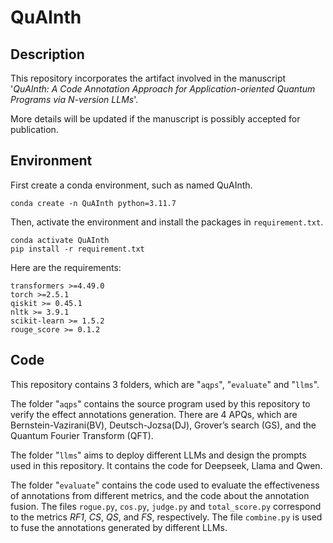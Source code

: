 # QuAInth

## Description

This repository incorporates the artifact involved in the manuscript '*QuAInth: A Code Annotation Approach for Application-oriented Quantum Programs via N-version LLMs*'.  

More details will be updated if the manuscript is possibly accepted for publication.

## Environment

First create a conda environment, such as named QuAInth.

```
conda create -n QuAInth python=3.11.7
```

Then, activate the environment and install the packages in `requirement.txt`.

```
conda activate QuAInth
pip install -r requirement.txt
```

Here are the requirements:

```
transformers >=4.49.0
torch >=2.5.1
qiskit >= 0.45.1
nltk >= 3.9.1
scikit-learn >= 1.5.2
rouge_score >= 0.1.2
```

## Code

This repository contains 3 folders, which are "`aqps`", "`evaluate`" and "`llms`".

The folder "`aqps`" contains the source program used by this repository to verify the effect annotations generation. There are 4 APQs, which are Bernstein-Vazirani(BV), Deutsch-Jozsa(DJ), Grover’s search (GS), and the Quantum Fourier Transform (QFT).

The folder "`llms`" aims to deploy different LLMs and design the prompts used in this repository. It contains the code for Deepseek, Llama and Qwen.

The folder "`evaluate`" contains the code used to evaluate the effectiveness of annotations from different metrics, and the code about the annotation fusion. The files `rogue.py`, `cos.py`, `judge.py` and `total_score.py` correspond to the metrics *RF1*, *CS*, *QS*, and *FS*, respectively. The file `combine.py` is used to fuse the annotations generated by different LLMs.

